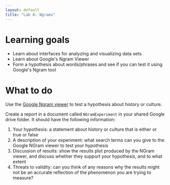 ```yaml
---
layout: default
title: "Lab 8: Ngrams"
---
```


# Learning goals

* Learn about interfaces for analyzing and visualizing data sets
* Learn about Google's Ngram Viewer
* Form a hypothesis about words/phrases and see if you can test it using Google's Ngram tool

# What to do

Use the [Google Ngram viewer](https://books.google.com/ngrams) to test a hypothesis about history or culture.

Create a report in a document called `NGramExperiment` in your shared Google drive folder.  It should have the following information:

1. Your hypothesis: a statement about history or culture that is either or true or false
2. A description of your experiment: what search terms can you give to the Google NGram viewer to test your hypothesis
3. Discussion of results: show the results plot produced by the NGram viewer, and discuss whether they support your hypothesis, and to what extent
4. Threats to validity: can you think of any reasons why the results might not be an accurate reflection of the phenomenon you are trying to measure?
